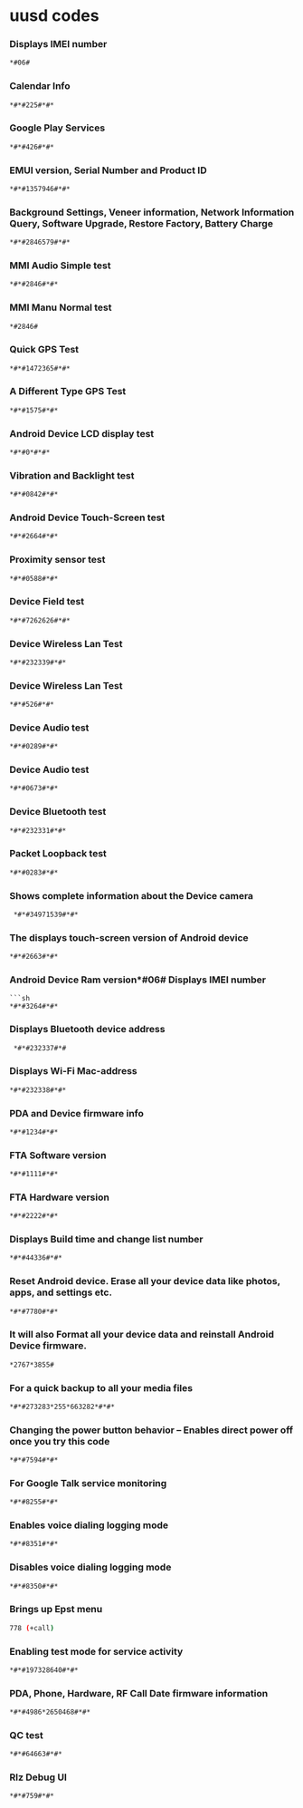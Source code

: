 # uusd codes 

### Displays IMEI number
```sh
*#06#
```
### Calendar Info
```sh
*#*#225#*#*
```
### Google Play Services
```sh
*#*#426#*#*
```
### EMUI version, Serial Number and Product ID
```sh
*#*#1357946#*#*
```
### Background Settings, Veneer information, Network Information Query, Software Upgrade, Restore Factory, Battery Charge
```sh
*#*#2846579#*#*
```
### MMI Audio Simple test
```sh
*#*#2846#*#*
```
### MMI Manu Normal test
```sh
*#2846#
```
### Quick GPS Test
```sh
*#*#1472365#*#*
```
### A Different Type GPS Test
```sh
*#*#1575#*#*
```
### Android Device LCD display test
```sh
*#*#0*#*#*
```
### Vibration and Backlight test
```sh
*#*#0842#*#*
```
### Android Device Touch-Screen test
```sh
*#*#2664#*#*
```
### Proximity sensor test
```sh
*#*#0588#*#*
```
### Device Field test
```sh
*#*#7262626#*#*
```
### Device Wireless Lan Test
```sh
*#*#232339#*#*
```
### Device Wireless Lan Test
```sh
*#*#526#*#*
```
### Device Audio test
```sh
*#*#0289#*#*
```
### Device Audio test
```sh
*#*#0673#*#*
```
### Device Bluetooth test
```sh
*#*#232331#*#*
```
### Packet Loopback test
```sh
*#*#0283#*#*
```
### Shows complete information about the Device camera
```sh
 *#*#34971539#*#*
```
### The displays touch-screen version of Android device
```sh
*#*#2663#*#*
```
### Android Device Ram version*#06# Displays IMEI number
```
```sh
*#*#3264#*#*
```
### Displays Bluetooth device address
```sh
 *#*#232337#*#
```
### Displays Wi-Fi Mac-address
```sh
*#*#232338#*#*
```
### PDA and Device firmware info
```sh
*#*#1234#*#*
```
### FTA Software version
```sh
*#*#1111#*#*
```
### FTA Hardware version
```sh
*#*#2222#*#*
```
### Displays Build time and change list number
```sh
*#*#44336#*#*
```
### Reset Android device. Erase all your device data like photos, apps, and settings etc.
```sh
*#*#7780#*#*
```
### It will also Format all your device data and reinstall Android Device firmware.
```sh
*2767*3855#
```
### For a quick backup to all your media files
```sh
*#*#273283*255*663282*#*#*
```
### Changing the power button behavior – Enables direct power off once you try this code
```sh
*#*#7594#*#*
```
### For Google Talk service monitoring
```sh
*#*#8255#*#*
```
### Enables voice dialing logging mode
```sh
*#*#8351#*#*
```
### Disables voice dialing logging mode
```sh
*#*#8350#*#*
```
### Brings up Epst menu
```sh
778 (+call)
```

### Enabling test mode for service activity
```sh
*#*#197328640#*#*
```
### PDA, Phone, Hardware, RF Call Date firmware information
```sh
*#*#4986*2650468#*#*
```
### QC test
```sh
*#*#64663#*#*
```
### Rlz Debug Ul
```sh
*#*#759#*#*
```

